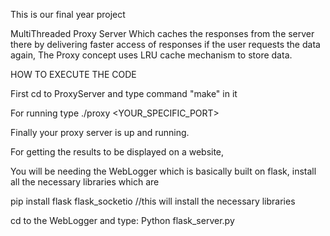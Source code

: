 This is our final year project

MultiThreaded Proxy Server Which caches the responses from the server there by delivering faster access of responses if the user requests the data again, The Proxy concept uses LRU cache mechanism to store data.

HOW TO EXECUTE THE CODE

First cd to ProxyServer and type command "make" in it

For running type ./proxy <YOUR_SPECIFIC_PORT> 

Finally your proxy server is up and running.

For getting the results to be displayed on a website,

You will be needing the WebLogger which is basically built on flask, install all the necessary libraries which are

pip install flask flask_socketio //this will install the necessary libraries

cd to the WebLogger and type:
Python flask_server.py


